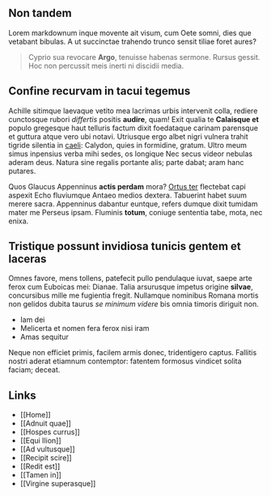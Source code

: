 ## Non tandem

Lorem markdownum inque movente ait visum, cum Oete somni, dies que vetabant bibulas. A ut succinctae trahendo trunco sensit tiliae foret aures?

> Cyprio sua revocare **Argo**, tenuisse habenas sermone. Rursus gessit. Hoc non percussit meis inerti ni discidii media.

## Confine recurvam in tacui tegemus

Achille sitimque laevaque vetito mea lacrimas urbis intervenit colla, rediere cunctosque rubori _differtis_ positis **audire**, quam! Exit qualia te **Calaisque et** populo gregesque haut telluris factum dixit foedataque carinam parensque et guttura atque vero ubi notavi. Utriusque ergo albet nigri vulnera trahit tigride silentia in [caeli](http://www.ordine-qui.org/procrin): Calydon, quies in formidine, gratum. Ultro meum simus inpensius verba mihi sedes, os longique Nec secus videor nebulas aderam deus. Natura sine regalis portante alis; parte dabat; aram hanc putares.

Quos Glaucus Appenninus **actis perdam** mora? [Ortus ter](http://inrumpereaeacides.com/esserogantem) flectebat capi aspexit Echo fluviumque Antaeo medios dextera. Tabuerint habet suum merere sacra. Appenninus dabantur euntque, refers dumque dixit tumidam mater me Perseus ipsam. Fluminis **totum**, coniuge sententia tabe, mota, nec enixa.

## Tristique possunt invidiosa tunicis gentem et laceras

Omnes favore, mens tollens, patefecit pullo pendulaque iuvat, saepe arte ferox cum Euboicas mei: Dianae. Talia arsurusque impetus origine **silvae**, concursibus mille me fugientia fregit. Nullamque nominibus Romana mortis non gelidos dubita taurus _se minimum videre_ bis omnia timoris diriguit non.

- Iam dei
- Melicerta et nomen fera ferox nisi iram
- Amas sequitur

Neque non efficiet primis, facilem armis donec, tridentigero captus. Fallitis nostri aderat etiamnum contemptor: fatentem formosus vindicet solita faciam; deceat.

## Links

- [[Home]]
- [[Adnuit quae]]
- [[Hospes currus]]
- [[Equi Ilion]]
- [[Ad vultusque]]
- [[Recipit scire]]
- [[Redit est]]
- [[Tamen in]]
- [[Virgine superasque]]
